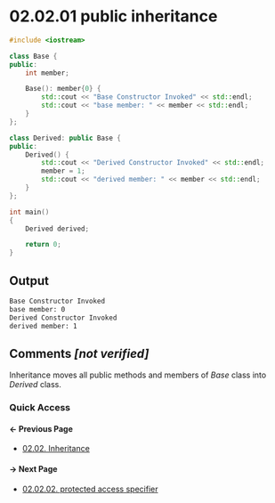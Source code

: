 # 02.02.01 public inheritance

```cxx
#include <iostream>

class Base {
public:
    int member;

    Base(): member{0} {
        std::cout << "Base Constructor Invoked" << std::endl;
        std::cout << "base member: " << member << std::endl;
    }
};

class Derived: public Base {
public:
    Derived() {
        std::cout << "Derived Constructor Invoked" << std::endl;
        member = 1;
        std::cout << "derived member: " << member << std::endl;
    }
};

int main()
{
    Derived derived;

    return 0;
}

```

## Output

```txt
Base Constructor Invoked
base member: 0
Derived Constructor Invoked
derived member: 1
```

## Comments *[not verified]*

Inheritance moves all public methods and members of *Base* class into *Derived* class.

### Quick Access

<div class="previous_page pagination">

#### &#8592; Previous Page

* [02.02. Inheritance](./../../02.object_oriented/02.inheritance/README.md)

</div>
<div class="next_page pagination">

#### &#8594; Next Page

* [02.02.02. protected access specifier](./../../02.object_oriented/02.inheritance/02.protected_access.md)

</div>
